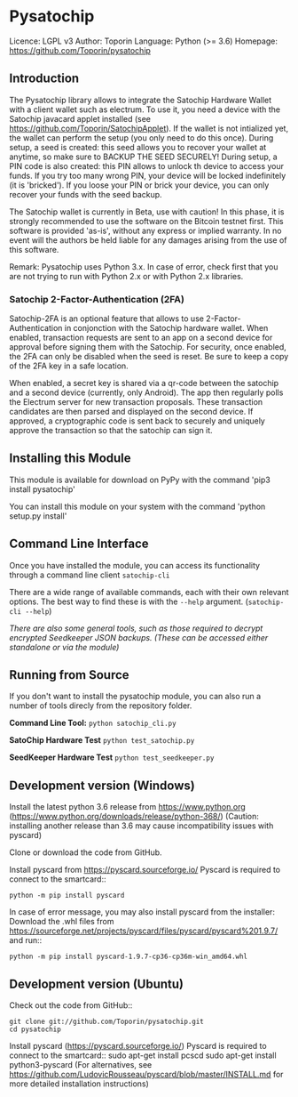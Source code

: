 # Pysatochip 

  Licence: LGPL v3
  Author: Toporin
  Language: Python (>= 3.6)
  Homepage: https://github.com/Toporin/pysatochip

## Introduction

The Pysatochip library allows to integrate the Satochip Hardware Wallet with a client wallet such as electrum. To use it, you need a device with the Satochip javacard applet installed (see https://github.com/Toporin/SatochipApplet). If the wallet is not intialized yet, the wallet can perform the setup (you only need to do this once). During setup, a seed is created: this seed allows you to recover your wallet at anytime, so make sure to BACKUP THE SEED SECURELY! During setup, a PIN code is also created: this PIN allows to unlock th device to access your funds. If you try too many wrong PIN, your device will be locked indefinitely (it is 'bricked'). If you loose your PIN or brick your device, you can only recover your funds with the seed backup.

The Satochip wallet is currently in Beta, use with caution! In this phase, it is strongly recommended to use the software on the Bitcoin testnet first.
This software is provided 'as-is', without any express or implied warranty. In no event will the authors be held liable for any damages arising from the use of this software.

Remark: Pysatochip uses Python 3.x. In case of error, check first that you are not trying to run with Python 2.x or with Python 2.x libraries.

### Satochip 2-Factor-Authentication (2FA)

Satochip-2FA is an optional feature that allows to use 2-Factor-Authentication in conjonction with the Satochip hardware wallet. When enabled, transaction requests are sent to an app on a second device for approval before signing them with the Satochip. For security, once enabled, the 2FA can only be disabled when the seed is reset. Be sure to keep a copy of the 2FA key in a safe location. 

​When enabled, a secret key is shared via a qr-code between the satochip and a second device (currently, only Android). The app then regularly polls the Electrum server for new transaction proposals. These transaction candidates are then parsed and displayed on the second device. If approved, a cryptographic code is sent back to securely and uniquely approve the transaction so that the satochip can sign it.

## Installing this Module

This module is available for download on PyPy with the command 'pip3 install pysatochip'

You can install this module on your system with the command 'python setup.py install'

## Command Line Interface
Once you have installed the module, you can access its functionality through a command line client `satochip-cli` 

There are a wide range of available commands, each with their own relevant options. The best way to find these is with the `--help` argument. (`satochip-cli --help`)

_There are also some general tools, such as those required to decrypt encrypted Seedkeeper JSON backups. (These can be accessed either standalone or via the module)_

## Running from Source

If you don't want to install the pysatochip module, you can also run a number of tools direcly from the repository folder.

**Command Line Tool:** `python satochip_cli.py`

**SatoChip Hardware Test** `python test_satochip.py`

**SeedKeeper Hardware Test** `python test_seedkeeper.py`

## Development version (Windows)

Install the latest python 3.6 release from https://www.python.org (https://www.python.org/downloads/release/python-368/)
(Caution: installing another release than 3.6 may cause incompatibility issues with pyscard)

Clone or download the code from GitHub.
    
Install pyscard from https://pyscard.sourceforge.io/
Pyscard is required to connect to the smartcard::

    python -m pip install pyscard
    
In case of error message, you may also install pyscard from the installer:
Download the .whl files from https://sourceforge.net/projects/pyscard/files/pyscard/pyscard%201.9.7/ and run::

    python -m pip install pyscard-1.9.7-cp36-cp36m-win_amd64.whl

## Development version (Ubuntu)

Check out the code from GitHub::
    
    git clone git://github.com/Toporin/pysatochip.git
    cd pysatochip
    
Install pyscard (https://pyscard.sourceforge.io/)
Pyscard is required to connect to the smartcard:: 
    sudo apt-get install pcscd
    sudo apt-get install python3-pyscard
(For alternatives, see https://github.com/LudovicRousseau/pyscard/blob/master/INSTALL.md for more detailed installation instructions)
